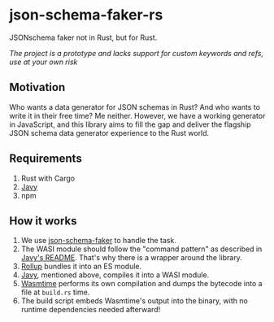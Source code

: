 # json-schema-faker-rs
JSONschema faker not in Rust, but for Rust.

_The project is a prototype and lacks support for custom keywords and refs, use at your
own risk_

## Motivation

Who wants a data generator for JSON schemas in Rust? And who wants to write it in their
free time? Me neither. However, we have a working generator in JavaScript, and this
library aims to fill the gap and deliver the flagship JSON schema data generator
experience to the Rust world.

## Requirements

1. Rust with Cargo
2. [Javy](https://github.com/bytecodealliance/javy)
3. npm

## How it works
1. We use [json-schema-faker](https://github.com/json-schema-faker/json-schema-faker) to
handle the task.
2. The WASI module should follow the "command pattern" as described in [Javy's
README](https://github.com/bytecodealliance/javy?tab=readme-ov-file#invoking-javy-generated-modules-programatically). That's
why there is a wrapper around the library.
3. [Rollup](https://rollupjs.opg) bundles it into an ES module.
4. [Javy](https://github.com/bytecodealliance/javy), mentioned above, compiles it into a
WASI module.
5. [Wasmtime](https://github.com/bytecodealliance/wasmtime) performs its own compilation
and dumps the bytecode into a file at `build.rs` time.
6. The build script embeds Wasmtime's output into the binary, with no runtime dependencies
needed afterward!